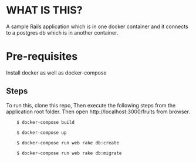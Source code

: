 # WHAT IS THIS?
A sample Rails application which is in one docker container and it connects to a postgres db which is in another container. 

# Pre-requisites
Install docker as well as docker-compose

## Steps
To run this, clone this repo, Then execute the following steps from the application root folder. Then open http://localhost:3000/fruits from browser.


        $ docker-compose build 

        $ docker-compose up
        
        $ docker-compose run web rake db:create
        
        $ docker-compose run web rake db:migrate
